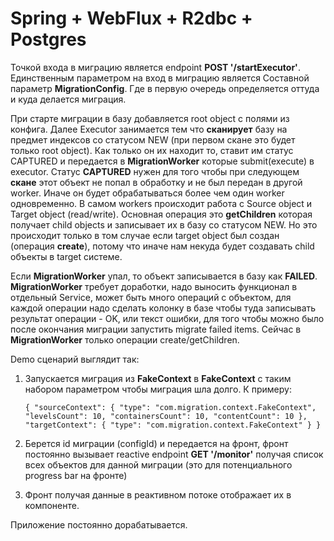 # Spring + WebFlux + R2dbc + Postgres

Точкой входа в миграцию является endpoint **POST '/startExecutor'**. Единственным параметром на вход в миграцию является 
Составной параметр **MigrationConfig**. Где в первую очередь определяется оттуда и куда делается миграция.

При старте миграции в базу добавляется root object с полями из конфига.
Далее Executor занимается тем что **сканирует** базу на предмет индексов со статусом NEW (при первом скане это будет только root object).
Как только он их находит то, ставит им статус CAPTURED и передается в **MigrationWorker** которые submit(execute) в executor.
Статус **CAPTURED** нужен для того чтобы при следующем **скане** этот объект не попал в обработку и не был передан в другой worker.
Иначе он будет обрабатываться более чем один worker одновременно.
В самом workers происходит работа с Source object и Target object (read/write).
Основная операция это **getChildren** которая получает child objects и записывает их в базу со статусом NEW.
Но это происходит только в том случае если target object был создан (операция **create**), потому что иначе нам некуда будет создавать child объекты
в target системе.

Если **MigrationWorker** упал, то объект записывается в базу как **FAILED**.
**MigrationWorker** требует доработки, надо выносить функционал в отдельный Service, может быть много операций с объектом,
для каждой операции надо сделать колонку в базе чтобы туда записывать результат операции - OK, или текст ошибки, для того чтобы можно было после
окончания миграции запустить migrate failed items. Сейчас в **MigrationWorker** только операции create/getChildren.

Demo сценарий выглядит так:
1. Запускается миграция из **FakeContext** в **FakeContext** с таким набором параметром чтобы миграция шла долго. К примеру:

   `{
      "sourceContext": {
         "type": "com.migration.context.FakeContext",
         "levelsCount": 10,
         "containersCount": 10,
         "contentCount": 10
      },
         "targetContext": {
         "type": "com.migration.context.FakeContext"
      }
   }`

2. Берется id миграции (configId) и передается на фронт, фронт постоянно вызывает reactive endpoint **GET '/monitor'** получая список всех объектов для данной миграции
   (это для потенциального progress bar на фронте)
3. Фронт получая данные в реактивном потоке отображает их в компоненте.


Приложение постоянно дорабатывается.